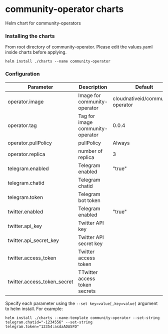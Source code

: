 # community-operator charts
Helm chart for community-operators

### Installing the charts
From root directory of community-operator. Please edit the values.yaml inside charts before applying.
```
helm install ./charts --name community-operator
```

### Configuration

| Parameter | Description | Default |
|-|-| -|
| operator.image | Image for community-operator | cloudnativeid/community-operator |
| operator.tag | Tag for image community-operator | 0.0.4 |
| operator.pullPolicy | pullPolicy | Always |
| operator.replica | number of replica | 3 |
| telegram.enabled | Telegram enabled | "true" |
| telegram.chatid | Telegram chatid | |
| telegram.token | Telegram bot token | |
| twitter.enabled | Telegram enabled | "true" |
| twitter.api_key | Twitter API key | |
| twitter.api_secret_key | Twitter API secret key | |
| twitter.access_token | Twitter access token | |
| twitter.access_token_secret | TTwitter access token secrets | |

Specify each parameter using the `--set key=value[,key=value]` argument to helm install. For example:
```
helm install ./charts --name-template community-operator --set-string telegram.chatid="-1234556" --set-string telegram.token="12354:asdaADASFD"
```
